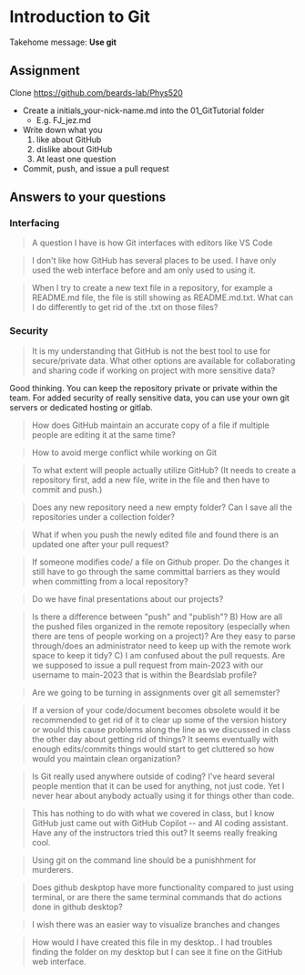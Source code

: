 # Introduction to Git
 
Takehome message: **Use git**

## Assignment
Clone https://github.com/beards-lab/Phys520

- Create a initials_your-nick-name.md into the 01_GitTutorial folder
  - E.g. FJ_jez.md
- Write down what you 
  1. like about GitHub
  2. dislike about GitHub
  2. At least one question
- Commit, push, and issue a pull request

## Answers to your questions

### Interfacing
> A question I have is how Git interfaces with editors like VS Code

> I don't like how GitHub has several places to be used. I have only used the web interface before and am only used to using it. 

> When I try to create a new text file in a repository, for example a README.md file, the file is still showing as README.md.txt. What can I do differently to get rid of the .txt on those files? 

### Security
> It is my understanding that GitHub is not the best tool to use for secure/private data. What other options are available for collaborating and sharing code if working on project with more sensitive data?

Good thinking. You can keep the repository private or private within the team. For added security of really sensitive data, you can use your own git servers or dedicated hosting or gitlab.

> How does GitHub maintain an accurate copy of a file if multiple people are editing it at the same time?





> How to avoid merge conflict while working on Git

> To what extent will people actually utilize GitHub? (It needs to create a repository first, add a new file, write in the file and then have to commit and push.)

> Does any new repository need a new empty folder? Can I save all the repositories under a collection folder?

> What if when you push the newly edited file and found there is an updated one after your pull request?

> If someone modifies code/ a file on Github proper. Do the changes it still have to go through the same committal barriers as they would when committing from a local repository?

> Do we have final presentations about our projects?

> Is there a difference between "push" and "publish"? B) How are all the pushed files organized in the remote repository (especially when there are tens of people working on a project)? Are they easy to parse through/does an administrator need to keep up with the remote work space to keep it tidy? C) I am confused about the pull requests. Are we supposed to issue a pull request from main-2023 with our username to main-2023 that is within the Beardslab profile? 

> Are we going to be turning in assignments over git all sememster? 

> If a version of your code/document becomes obsolete would it be recommended to get rid of it to clear up some of the version history or would this cause problems along the line as we discussed in class the other day about getting rid of things? It seems eventually with enough edits/commits things would start to get cluttered so how would you maintain clean organization?

> Is Git really used anywhere outside of coding? I've heard several people mention that it can be used for anything, not just code. Yet I never hear about anybody actually using it for things other than code.

> This has nothing to do with what we covered in class, but I know GitHub just came out with GitHub Copilot -- and AI coding assistant. Have any of the instructors tried this out? It seems really freaking cool.   

> Using git on the command line should be a punishhment for murderers. 

> Does github deskptop have more functionality compared to just using terminal, or are there the same terminal commands that do actions done in github desktop?

> I wish there was an easier way to visualize branches and changes

> How would I have created this file in my desktop.. I had troubles finding the folder on my desktop but I can see it fine on the GitHub web interface.
